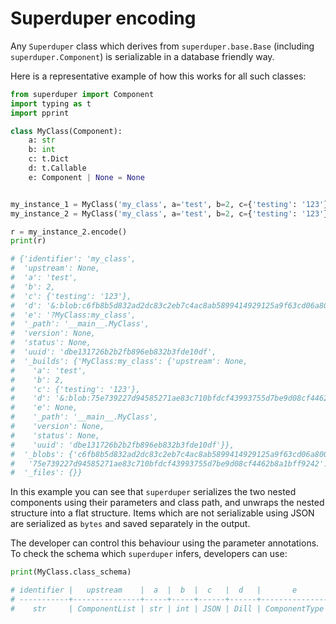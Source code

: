 # Superduper encoding

Any `Superduper` class which derives from `superduper.base.Base` (including `superduper.Component`) is serializable 
in a database friendly way.

Here is a representative example of how this works for all such classes:


```python
from superduper import Component
import typing as t
import pprint

class MyClass(Component):
    a: str
    b: int 
    c: t.Dict
    d: t.Callable
    e: Component | None = None


my_instance_1 = MyClass('my_class', a='test', b=2, c={'testing': '123'}, d=lambda x: x + 1)
my_instance_2 = MyClass('my_class', a='test', b=2, c={'testing': '123'}, d=lambda x: x + 1, e=my_instance_1)

r = my_instance_2.encode()
print(r)

# {'identifier': 'my_class',
#  'upstream': None,
#  'a': 'test',
#  'b': 2,
#  'c': {'testing': '123'},
#  'd': '&:blob:c6fb8b5d832ad2dc83c2eb7c4ac8ab5899414929125a9f63cd06a800deaa1edf',
#  'e': '?MyClass:my_class',
#  '_path': '__main__.MyClass',
#  'version': None,
#  'status': None,
#  'uuid': 'dbe131726b2b2fb896eb832b3fde10df',
#  '_builds': {'MyClass:my_class': {'upstream': None,
#    'a': 'test',
#    'b': 2,
#    'c': {'testing': '123'},
#    'd': '&:blob:75e739227d94585271ae83c710bfdcf43993755d7be9d08cf4462b8a1bff9242',
#    'e': None,
#    '_path': '__main__.MyClass',
#    'version': None,
#    'status': None,
#    'uuid': 'dbe131726b2b2fb896eb832b3fde10df'}},
#  '_blobs': {'c6fb8b5d832ad2dc83c2eb7c4ac8ab5899414929125a9f63cd06a800deaa1edf': b'\x80\x04\x95\x04\x01\x00\x00\x00\x00\x00\x00\x8c\ndill._dill\x94\x8c\x10_create_function\x94\x93\x94(h\x00\x8c\x0c_create_code\x94\x93\x94(C\x00\x94K\x01K\x00K\x00K\x01K\x02KCC\x08|\x00d\x01\x17\x00S\x00\x94NK\x01\x86\x94)\x8c\x01x\x94\x85\x94\x8cN/var/folders/3h/p6qzszds1c7gtbmt_2qq0tvm0000gn/T/ipykernel_10359/1592532502.py\x94\x8c\x08<lambda>\x94K\x0eC\x02\x08\x00\x94))t\x94R\x94}\x94\x8c\x08__name__\x94\x8c\x08__main__\x94sh\x0bNNt\x94R\x94}\x94}\x94\x8c\x0f__annotations__\x94}\x94s\x86\x94b.',
#   '75e739227d94585271ae83c710bfdcf43993755d7be9d08cf4462b8a1bff9242': b'\x80\x04\x95\x04\x01\x00\x00\x00\x00\x00\x00\x8c\ndill._dill\x94\x8c\x10_create_function\x94\x93\x94(h\x00\x8c\x0c_create_code\x94\x93\x94(C\x00\x94K\x01K\x00K\x00K\x01K\x02KCC\x08|\x00d\x01\x17\x00S\x00\x94NK\x01\x86\x94)\x8c\x01x\x94\x85\x94\x8cN/var/folders/3h/p6qzszds1c7gtbmt_2qq0tvm0000gn/T/ipykernel_10359/1592532502.py\x94\x8c\x08<lambda>\x94K\rC\x02\x08\x00\x94))t\x94R\x94}\x94\x8c\x08__name__\x94\x8c\x08__main__\x94sh\x0bNNt\x94R\x94}\x94}\x94\x8c\x0f__annotations__\x94}\x94s\x86\x94b.'},
#  '_files': {}}
```

In this example you can see that `superduper` serializes the two nested components using their parameters and class path, and 
unwraps the nested structure into a flat structure. Items which are not serializable using JSON are serialized as `bytes` 
and saved separately in the output.

The developer can control this behaviour using the parameter annotations. To check the schema which `superduper` infers, developers can use:


```python
print(MyClass.class_schema)

# identifier |   upstream    |  a  |  b  |  c   |  d   |       e       | version | status
# -----------+---------------+-----+-----+------+------+---------------+---------+-------
#    str     | ComponentList | str | int | JSON | Dill | ComponentType |   int   |  str  
```
